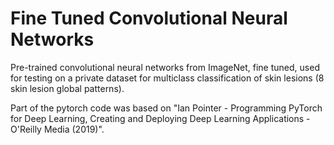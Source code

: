 # Fine Tuned Convolutional Neural Networks
Pre-trained convolutional neural networks from ImageNet, fine tuned, used for testing on a private dataset for multiclass classification of skin lesions (8 skin lesion global patterns).

Part of the pytorch code was based on "Ian Pointer - Programming PyTorch for Deep Learning, Creating and Deploying Deep Learning Applications - O'Reilly Media (2019)".
